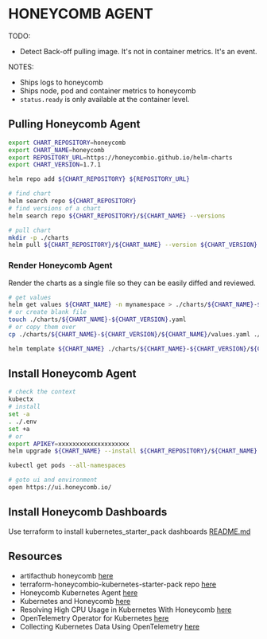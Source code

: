 # HONEYCOMB AGENT

TODO:

* Detect Back-off pulling image.  It's not in container metrics.  It's an event.  

NOTES:

* Ships logs to honeycomb
* Ships node, pod and container metrics to honeycomb
* `status.ready` is only available at the container level.

## Pulling Honeycomb Agent

```sh
export CHART_REPOSITORY=honeycomb
export CHART_NAME=honeycomb
export REPOSITORY_URL=https://honeycombio.github.io/helm-charts
export CHART_VERSION=1.7.1
```

```sh
helm repo add ${CHART_REPOSITORY} ${REPOSITORY_URL}

# find chart
helm search repo ${CHART_REPOSITORY}
# find versions of a chart 
helm search repo ${CHART_REPOSITORY}/${CHART_NAME} --versions

# pull chart
mkdir -p ./charts
helm pull ${CHART_REPOSITORY}/${CHART_NAME} --version ${CHART_VERSION} --untar --untardir ./charts/${CHART_NAME}-${CHART_VERSION}
```

### Render Honeycomb Agent

Render the charts as a single file so they can be easily diffed and reviewed.  

```sh
# get values 
helm get values ${CHART_NAME} -n mynamespace > ./charts/${CHART_NAME}-${CHART_VERSION}.yaml
# or create blank file
touch ./charts/${CHART_NAME}-${CHART_VERSION}.yaml
# or copy them over
cp ./charts/${CHART_NAME}-${CHART_VERSION}/${CHART_NAME}/values.yaml ./charts/${CHART_NAME}-${CHART_VERSION}/${CHART_NAME}-values.yaml

helm template ${CHART_NAME} ./charts/${CHART_NAME}-${CHART_VERSION}/${CHART_NAME} -f ./charts/${CHART_NAME}-${CHART_VERSION}/${CHART_NAME}-values.yaml --namespace kube-system > ./charts/${CHART_NAME}-${CHART_VERSION}-test.yaml
```

## Install Honeycomb Agent

```sh
# check the context
kubectx
# install
set -a
. ./.env
set +a
# or
export APIKEY=xxxxxxxxxxxxxxxxxxxx
helm upgrade ${CHART_NAME} --install ${CHART_REPOSITORY}/${CHART_NAME} -f ./honeycomb-agent-values.yaml --set honeycomb.apiKey=$APIKEY

kubectl get pods --all-namespaces

# goto ui and environment
open https://ui.honeycomb.io/
```

## Install Honeycomb Dashboards

Use terraform to install kubernetes_starter_pack dashboards [README.md](kubernetes_starter_pack/README.md)  

## Resources

* artifacthub honeycomb [here](https://artifacthub.io/packages/helm/honeycomb/honeycomb)
* terraform-honeycombio-kubernetes-starter-pack repo [here](https://github.com/honeycombio/terraform-honeycombio-kubernetes-starter-pack)
* Honeycomb Kubernetes Agent [here](https://docs.honeycomb.io/integrations/kubernetes/honeycomb-kubernetes-agent/)
* Kubernetes and Honeycomb [here](https://docs.honeycomb.io/integrations/kubernetes/)
* Resolving High CPU Usage in Kubernetes With Honeycomb [here](https://www.honeycomb.io/blog/diving-into-kubernetes-clusters-with-honeycomb)
* OpenTelemetry Operator for Kubernetes [here](https://opentelemetry.io/docs/k8s-operator/)
* Collecting Kubernetes Data Using OpenTelemetry [here](https://www.honeycomb.io/blog/kubernetes-collector-opentelemetry)  
